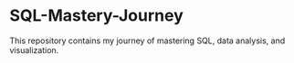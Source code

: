 # SQL-Mastery-Journey
This repository contains my journey of mastering SQL, data analysis, and visualization.
